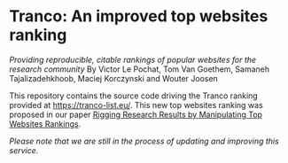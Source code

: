 # Tranco: An improved top websites ranking

*Providing reproducible, citable rankings of popular websites for the research community*
By Victor Le Pochat, Tom Van Goethem, Samaneh Tajalizadehkhoob, Maciej Korczynski and Wouter Joosen

This repository contains the source code driving the Tranco ranking provided at https://tranco-list.eu/. This new top websites ranking was proposed in our paper [Rigging Research Results by Manipulating Top Websites Rankings](https://arxiv.org/abs/1806.01156).

*Please note that we are still in the process of updating and improving this service.*